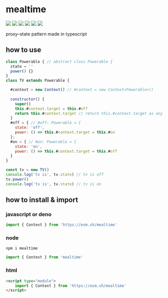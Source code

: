 # mealtime
[![](https://badgen.net/packagephobia/install/mealtime?icon=npm&label&color=black&scale=1.3)](https://www.npmjs.com/package/mealtime) [![](https://badgen.net/npm/types/tslib?icon=typescript&label&color=black&scale=1.3)](https://github.com/domrally/mealtime/blob/main/code/context.d.ts) [![](https://badgen.net/github/status/domrally/mealtime?icon=github&label&color=black&scale=1.3)](https://github.com/domrally/mealtime/actions) [![](https://badgen.net/badge/license/Fair?color=grey&scale=1.3)](https://github.com/domrally/mealtime/blob/main/LICENSE) [![](https://badgen.net/codeclimate/loc/domrally/mealtime?label=line count&color=grey&scale=1.3)](https://github.com/domrally/mealtime/blob/main/code/context.ts) [![](https://badgen.net/github/tag/domrally/mealtime?icon=git&label&color=grey&scale=1.3)](https://github.com/domrally/mealtime/releases)

proxy–state pattern made in typescript

## how to use
```js
class Powerable { // abstract class Powerable {
  state = ''
  power() {}
}
class TV extends Powerable {

  #context = new Context() // #context = new Context<Powerable>()
  
  constructor() {
    super()
    this.#context.target = this.#off
    return this.#context.target // return this.#context.target as any
  }
  #off = { // #off: Powerable = {
    state: 'off',
    power: () => this.#context.target = this.#on
  };
  #on = { // #on: Powerable = {
    state: 'on',
    power: () => this.#context.target = this.#off
  }
}

const tv = new TV()
console.log('tv is', tv.state) // tv is off
tv.power()
console.log('tv is', tv.state) // tv is on
```
## how to install & import
### javascript or deno
```js
import { Context } from 'https://esm.sh/mealtime'
```
### node
```
npm i mealtime
```
```js
import { Context } from 'mealtime'
```
### html
```html
<script type="module">
    import { Context } from 'https://esm.sh/mealtime'	
</script>
```
